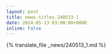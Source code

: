 ```yaml
---
layout: post
title: news.titles.240513-1
date: 2024-05-13 03:00:00+0800
inline: False
---
```


{% translate_file _news/240513_1.md %}
